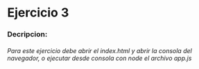 # Ejercicio 3
### Decripcion:
###### Para este ejercicio debe abrir el index.html y abrir la consola del navegador, o ejecutar desde consola con node el archivo app.js